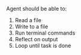 Agent should be able to:

1. Read a file
2. Write to a file
3. Run terminal commands
4. Reflect on output
5. Loop until task is done